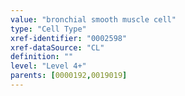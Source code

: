 ```yaml
---
value: "bronchial smooth muscle cell"
type: "Cell Type"
xref-identifier: "0002598"
xref-dataSource: "CL"
definition: ""
level: "Level 4+"
parents: [0000192,0019019]
---
```

